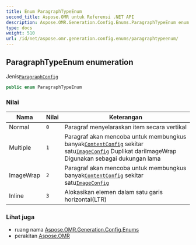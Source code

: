 ```yaml
---
title: Enum ParagraphTypeEnum
second_title: Aspose.OMR untuk Referensi .NET API
description: Aspose.OMR.Generation.Config.Enums.ParagraphTypeEnum enum. JenisParagraphConfig
type: docs
weight: 510
url: /id/net/aspose.omr.generation.config.enums/paragraphtypeenum/
---
```

## ParagraphTypeEnum enumeration

Jenis[`ParagraphConfig`](../../aspose.omr.generation.config.elements.parents/paragraphconfig/)

```csharp
public enum ParagraphTypeEnum
```

### Nilai

| Nama | Nilai | Keterangan |
| --- | --- | --- |
| Normal | `0` | Paragraf menyelaraskan item secara vertikal |
| Multiple | `1` | Paragraf akan mencoba untuk membungkus banyak[`ContentConfig`](../../aspose.omr.generation.config.elements/contentconfig/) sekitar satu[`ImageConfig`](../../aspose.omr.generation.config.elements/imageconfig/) Duplikat dariImageWrap Digunakan sebagai dukungan lama |
| ImageWrap | `2` | Paragraf akan mencoba untuk membungkus banyak[`ContentConfig`](../../aspose.omr.generation.config.elements/contentconfig/) sekitar satu[`ImageConfig`](../../aspose.omr.generation.config.elements/imageconfig/) |
| Inline | `3` | Alokasikan elemen dalam satu garis horizontal(LTR) |

### Lihat juga

* ruang nama [Aspose.OMR.Generation.Config.Enums](../../aspose.omr.generation.config.enums/)
* perakitan [Aspose.OMR](../../)


